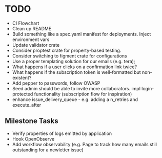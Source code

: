 # TODO

- CI Flowchart
- Clean up README
- Build something like a spec.yaml manifest for deployments. Inject environment vars
- Update validator crate
- Consider proptest crate for property-based testing.
- Consider switching to figment crate for configurations
- Use a proper templating solution for our emails (e.g. tera);
- What happens if a user clicks on a confirmation link twice?
- What happens if the subscription token is well-formatted but non-existent?
- Add pepper to passwords, follow OWASP
- Seed admin should be able to invite more collaborators. impl login-protected functionality (subscription flow for inspiration)
- enhance issue_delivery_queue - e.g. adding a n_retries and execute_after

## Milestone Tasks

- Verify properties of logs emitted by application
- Hook OpenObserve
- Add workflow observability (e.g. Page to track how many emails still outstanding for a newletter issue)
